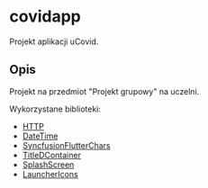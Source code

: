 # covidapp

Projekt aplikacji uCovid.

## Opis

Projekt na przedmiot "Projekt grupowy" na uczelni.

Wykorzystane biblioteki:

- [HTTP](https://pub.dev/documentation/http/latest/)
- [DateTime](https://pub.dev/documentation/intl/latest/)
- [SyncfusionFlutterChars](https://pub.dev/documentation/syncfusion_flutter_charts/latest/)
- [TitleDContainer](https://pub.dev/documentation/flutter_titled_container/latest/)
- [SplashScreen](https://pub.dev/documentation/flutter_native_splash/latest/)
- [LauncherIcons](https://pub.dev/documentation/flutter_launcher_icons/latest/)
